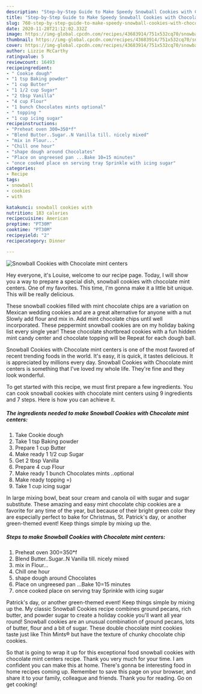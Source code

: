 ```yaml
---
description: "Step-by-Step Guide to Make Speedy Snowball Cookies with Chocolate mint centers"
title: "Step-by-Step Guide to Make Speedy Snowball Cookies with Chocolate mint centers"
slug: 760-step-by-step-guide-to-make-speedy-snowball-cookies-with-chocolate-mint-centers
date: 2020-11-28T21:12:02.332Z
image: https://img-global.cpcdn.com/recipes/43683914/751x532cq70/snowball-cookies-with-chocolate-mint-centers-recipe-main-photo.jpg
thumbnail: https://img-global.cpcdn.com/recipes/43683914/751x532cq70/snowball-cookies-with-chocolate-mint-centers-recipe-main-photo.jpg
cover: https://img-global.cpcdn.com/recipes/43683914/751x532cq70/snowball-cookies-with-chocolate-mint-centers-recipe-main-photo.jpg
author: Lizzie McCarthy
ratingvalue: 5
reviewcount: 16493
recipeingredient:
- " Cookie dough"
- "1 tsp Baking powder"
- "1 cup Butter"
- "1 1/2 cup Sugar"
- "2 tbsp Vanilla"
- "4 cup Flour"
- "1 bunch Chocolates mints optional"
- " topping "
- "1 cup icing sugar"
recipeinstructions:
- "Preheat oven 300=350*f"
- "Blend Butter..Sugar..N Vanilla till. nicely mixed"
- "mix in Flour..."
- "Chill one hour"
- "shape dough around Chocolates"
- "Place on ungreesed pan ...Bake 10=15 minutes"
- "once cooked place on serving tray Sprinkle with icing sugar"
categories:
- Recipe
tags:
- snowball
- cookies
- with

katakunci: snowball cookies with 
nutrition: 183 calories
recipecuisine: American
preptime: "PT30M"
cooktime: "PT30M"
recipeyield: "2"
recipecategory: Dinner

---
```



![Snowball Cookies with Chocolate mint centers](https://img-global.cpcdn.com/recipes/43683914/751x532cq70/snowball-cookies-with-chocolate-mint-centers-recipe-main-photo.jpg)

Hey everyone, it's Louise, welcome to our recipe page. Today, I will show you a way to prepare a special dish, snowball cookies with chocolate mint centers. One of my favorites. This time, I'm gonna make it a little bit unique. This will be really delicious.

These snowball cookies filled with mint chocolate chips are a variation on Mexican wedding cookies and are a great alternative for anyone with a nut Slowly add flour and mix in. Add mint chocolate chips until well incorporated. These peppermint snowball cookies are on my holiday baking list every single year! These chocolate shortbread cookies with a fun hidden mint candy center and chocolate topping will be Repeat for each dough ball.

Snowball Cookies with Chocolate mint centers is one of the most favored of recent trending foods in the world. It's easy, it is quick, it tastes delicious. It is appreciated by millions every day. Snowball Cookies with Chocolate mint centers is something that I've loved my whole life. They're fine and they look wonderful.


To get started with this recipe, we must first prepare a few ingredients. You can cook snowball cookies with chocolate mint centers using 9 ingredients and 7 steps. Here is how you can achieve it.

<!--inarticleads1-->

##### The ingredients needed to make Snowball Cookies with Chocolate mint centers:

1. Take  Cookie dough
1. Take 1 tsp Baking powder
1. Prepare 1 cup Butter
1. Make ready 1 1/2 cup Sugar
1. Get 2 tbsp Vanilla
1. Prepare 4 cup Flour
1. Make ready 1 bunch Chocolates mints ..optional
1. Make ready  topping =)
1. Take 1 cup icing sugar


In large mixing bowl, beat sour cream and canola oil with sugar and sugar substitute. These amazing and easy mint chocolate chip cookies are a favorite for any time of the year, but because of their bright green color they are especially perfect to bake for Christmas, St. Patrick&#39;s day, or another green-themed event! Keep things simple by mixing up the. 

<!--inarticleads2-->

##### Steps to make Snowball Cookies with Chocolate mint centers:

1. Preheat oven 300=350*f
1. Blend Butter..Sugar..N Vanilla till. nicely mixed
1. mix in Flour...
1. Chill one hour
1. shape dough around Chocolates
1. Place on ungreesed pan ...Bake 10=15 minutes
1. once cooked place on serving tray Sprinkle with icing sugar


Patrick&#39;s day, or another green-themed event! Keep things simple by mixing up the. My classic Snowball Cookies recipe combines ground pecans, rich butter, and powder sugar to create a holiday cookie you&#39;ll want all year round! Snowball cookies are an unusual combination of ground pecans, lots of butter, flour and a bit of sugar. These double chocolate mint cookies taste just like Thin Mints® but have the texture of chunky chocolate chip cookies. 

So that is going to wrap it up for this exceptional food snowball cookies with chocolate mint centers recipe. Thank you very much for your time. I am confident you can make this at home. There's gonna be interesting food in home recipes coming up. Remember to save this page on your browser, and share it to your family, colleague and friends. Thank you for reading. Go on get cooking!
